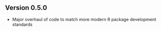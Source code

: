 Version 0.5.0
----------------------------------------------------------------------

- Major overhaul of code to match more modern R package development standards
